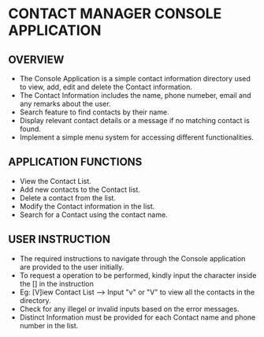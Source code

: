 # CONTACT MANAGER CONSOLE APPLICATION
## OVERVIEW
- The Console Application is a simple contact information directory used to view, add, edit and delete the Contact information.  
- The Contact Information includes the name, phone numeber, email and any remarks about the user.
- Search feature to find contacts by their name.
- Display relevant contact details or a message if no matching contact is found.
- Implement a simple menu system for accessing different functionalities.

## APPLICATION FUNCTIONS
- View the Contact List.
- Add new contacts to the Contact list.
- Delete a contact from the list.
- Modify the Contact information in the list.
- Search for a Contact using the contact name.

## USER INSTRUCTION
- The required instructions to navigate through the Console application are provided to the user initially.  
- To request a operation to be performed, kindly input the character inside the [] in the instruction  
- Eg: [V]iew Contact List --> Input "v" or "V" to view all the contacts in the directory.  
- Check for any illegel or invalid inputs based on the error messages.  
- Distinct Information must be provided for each Contact name and phone number in the list.
